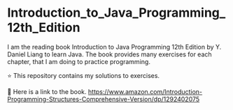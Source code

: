 # Introduction_to_Java_Programming_12th_Edition
I am the reading book Introduction to Java Programming 12th Edition by Y. Daniel Liang to learn Java. The book provides many exercises for each chapter, that I am doing to practice programming. 

⭐️ This repository contains my solutions to exercises. 

📖 Here is a link to the book.
https://www.amazon.com/Introduction-Programming-Structures-Comprehensive-Version/dp/1292402075
